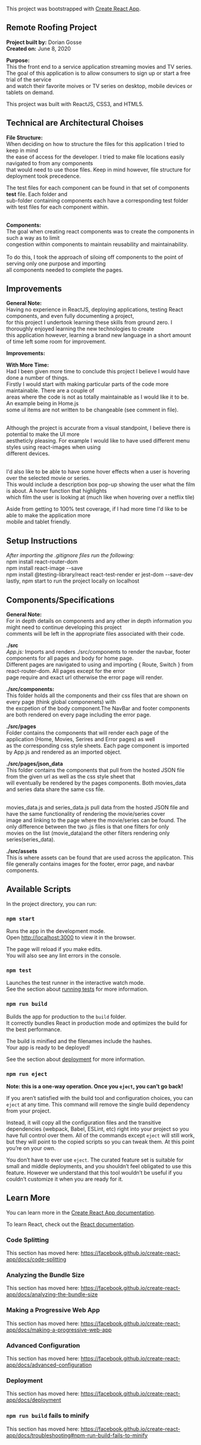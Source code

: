 This project was bootstrapped with [Create React App](https://github.com/facebook/create-react-app).

## Remote Roofing Project

<strong>Project built by:</strong> Dorian Gosse <br/>
<strong>Created on:</strong> June 8, 2020 <br/>

<strong>Purpose:</strong> <br/>
This the front end to a service application streaming movies and TV series. <br/>
The goal of this application is to allow consumers to sign up or start a free trial of the service <br/>
and watch their favorite moives or TV series on desktop, mobile devices or tablets on demand.<br/>

This project was built with ReactJS, CSS3, and HTML5.

## Technical are Architectural Choises

<strong>File Structure:</strong><br/>
When deciding on how to structure the files for this application I tried to keep in mind <br/>
the ease of access for the developer. I tried to make file locations easily navigated to from any components<br/>
that would need to use those files. Keep in mind however, file structure for deployment took precedence.<br/>

The test files for each component can be found in that set of components **test** file. Each folder and <br/>
sub-folder containing components each have a corresponding test folder with test files for each component within.<br/><br/>

<strong>Components:</strong><br/>
The goal when creating react components was to create the components in such a way as to limit<br/>
congestion within components to maintain reusability and maintainability.<br/><br/>
To do this, I took the approach of siloing off components to the point of serving only one purpose and importing <br/>
all components needed to complete the pages. <br/>

## Improvements

<Strong>General Note:</Strong><br/>
Having no experience in ReactJS, deploying applications, testing React components, and even fully documenting a project,
<br/> for this project I undertook learning these skills from ground zero. I thoroughly enjoyed learning the new technologies to create <br/>
this application however, learning a brand new language in a short amount of time left some room for improvement. <br/>

<Strong> Improvements: </Strong> <br/>

<Strong> With More Time: </Strong><br/>
Had I been given more time to conclude this project I believe I would have done a number of things. <br/>
Firstly I would start with making particular parts of the code more maintainable. There are a couple of <br/>
areas where the code is not as totally maintainable as I would like it to be. An example being in Home.js <br/>
some ul items are not written to be changeable (see comment in file). <br/> <br/>

Although the project is accurate from a visual standpoint, I believe there is potential to make the UI more <br/>
aestheticly pleasing. For example I would like to have used different menu styles using react-images when using <br/>
different devices. <br/><br/>

I'd also like to be able to have some hover effects when a user is hovering over the selected movie or series. <br/>
This would include a description box pop-up showing the user what the film is about. A hover function that highlights<br/>
which film the user is looking at (much like when hovering over a netflix tile)<br/>

Aside from getting to 100% test coverage, if I had more time I'd like to be able to make the application more <br/>
mobile and tablet friendly.

## Setup Instructions

<i>After importing the .gitignore files run the following:</i> <br/>
npm install react-router-dom <br/>
npm install react-image --save <br/>
npm install @testing-library/react react-test-render er jest-dom --save-dev<br/>
lastly, npm start to run the project locally on localhost<br/>

## Components/Specifications

<strong>General Note:</Strong><br/>
For in depth details on components and any other in depth information you might need to continue developing this project<br/>
comments will be left in the appropriate files associated with their code. <br/>

<Strong>./src</Strong><br/>
<i>App.js:</i> Imports and renders ./src/components to render the navbar, footer components for all pages and body for home page.<br/>
Different pages are navigated to using and importing { Route, Switch } from react-router-dom. All pages except for the error <br/>
page require and exact url otherwise the error page will render.

<Strong>./src/components:</Strong><br/>
This folder holds all the components and their css files that are shown on every page (think global componenets) with <br/>
the excpetion of the body component.The NavBar and footer components are both rendered on every page including the error page. <br/>

<Strong>./src/pages</Strong><br/>
Folder contains the components that will render each page of the application (Home, Movies, Serires and Error pages) as well <br/>
as the corresponding css style sheets. Each page component is imported by App.js and rendered as an imported object. <br/>

<Strong>./src/pages/json_data</Strong><br/>
This folder contains the components that pull from the hosted JSON file from the given url as well as the css style sheet that <br/>
will eventually be rendered by the pages components. Both movies_data and series data share the same css file. <br/><br/>

movies_data.js and series_data.js pull data from the hosted JSON file and have the same functionality of rendering the movie/series cover<br/>
image and linking to the page where the movie/series can be found. The only difference between the two .js files is that one filters for only<br/>
movies on the list (movie_data)and the other filters rendering only series(series_data).<br/>

<Strong>./src/assets</Strong><br/>
This is where assets can be found that are used across the applicaton. This file generally contains images for the footer, error page, and navbar components.<br/>

## Available Scripts

In the project directory, you can run:

### `npm start`

Runs the app in the development mode.<br />
Open [http://localhost:3000](http://localhost:3000) to view it in the browser.

The page will reload if you make edits.<br />
You will also see any lint errors in the console.

### `npm test`

Launches the test runner in the interactive watch mode.<br />
See the section about [running tests](https://facebook.github.io/create-react-app/docs/running-tests) for more information.

### `npm run build`

Builds the app for production to the `build` folder.<br />
It correctly bundles React in production mode and optimizes the build for the best performance.

The build is minified and the filenames include the hashes.<br />
Your app is ready to be deployed!

See the section about [deployment](https://facebook.github.io/create-react-app/docs/deployment) for more information.

### `npm run eject`

**Note: this is a one-way operation. Once you `eject`, you can’t go back!**

If you aren’t satisfied with the build tool and configuration choices, you can `eject` at any time. This command will remove the single build dependency from your project.

Instead, it will copy all the configuration files and the transitive dependencies (webpack, Babel, ESLint, etc) right into your project so you have full control over them. All of the commands except `eject` will still work, but they will point to the copied scripts so you can tweak them. At this point you’re on your own.

You don’t have to ever use `eject`. The curated feature set is suitable for small and middle deployments, and you shouldn’t feel obligated to use this feature. However we understand that this tool wouldn’t be useful if you couldn’t customize it when you are ready for it.

## Learn More

You can learn more in the [Create React App documentation](https://facebook.github.io/create-react-app/docs/getting-started).

To learn React, check out the [React documentation](https://reactjs.org/).

### Code Splitting

This section has moved here: https://facebook.github.io/create-react-app/docs/code-splitting

### Analyzing the Bundle Size

This section has moved here: https://facebook.github.io/create-react-app/docs/analyzing-the-bundle-size

### Making a Progressive Web App

This section has moved here: https://facebook.github.io/create-react-app/docs/making-a-progressive-web-app

### Advanced Configuration

This section has moved here: https://facebook.github.io/create-react-app/docs/advanced-configuration

### Deployment

This section has moved here: https://facebook.github.io/create-react-app/docs/deployment

### `npm run build` fails to minify

This section has moved here: https://facebook.github.io/create-react-app/docs/troubleshooting#npm-run-build-fails-to-minify

